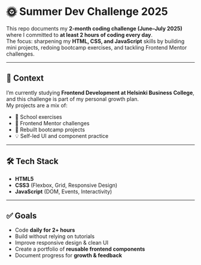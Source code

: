# 🌞 Summer Dev Challenge 2025  

This repo documents my **2-month coding challenge (June–July 2025)** where I committed to **at least 2 hours of coding every day**.  
The focus: sharpening my **HTML, CSS, and JavaScript** skills by building mini projects, redoing bootcamp exercises, and tackling Frontend Mentor challenges.  

---

## 📍 Context  
I’m currently studying **Frontend Development at Helsinki Business College**, and this challenge is part of my personal growth plan.  
My projects are a mix of:  
- 🏫 School exercises  
- 🎯 Frontend Mentor challenges  
- 🔁 Rebuilt bootcamp projects  
- 💡 Self-led UI and component practice  

---

## 🛠 Tech Stack  
- **HTML5**  
- **CSS3** (Flexbox, Grid, Responsive Design)  
- **JavaScript** (DOM, Events, Interactivity)  

---

## ✅ Goals  
- Code **daily for 2+ hours**  
- Build without relying on tutorials  
- Improve responsive design & clean UI  
- Create a portfolio of **reusable frontend components**  
- Document progress for **growth & feedback**  
